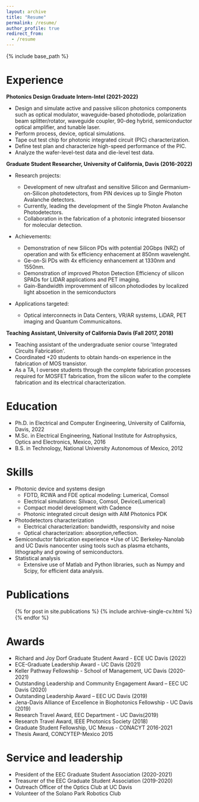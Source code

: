 ```yaml
---
layout: archive
title: "Resume"
permalink: /resume/
author_profile: true
redirect_from:
  - /resume
---
```


{% include base_path %}



Experience
======
**Photonics Design Graduate Intern-Intel (2021-2022)**

  * Design and simulate active and passive silicon photonics components such as optical modulator, waveguide-based photodiode, polarization beam splitter/rotator, waveguide coupler, 90-deg hybrid, semiconductor optical amplifier, and tunable laser.
  * Perform process, device, optical simulations.
  * Tape out test chip for photonic integrated circuit (PIC) characterization.
  * Define test plan and characterize high-speed performance of the PIC.
  * Analyze the wafer-level-test data and die-level test data.




**Graduate Student Researcher, University of California, Davis (2016-2022)**

  * Research projects:
    * Development of new ultrafast and sensitive Silicon and Germanium-on-Silicon photodetectors, from PIN devices up to Single Photon Avalanche detectors.
    * Currently, leading the development of the Single Photon Avalanche Photodetectors.
    * Collaboration in the fabrication of a photonic integrated biosensor for molecular detection.
 
  * Achievements:
    * Demonstration of new Silicon PDs with potential 20Gbps (NRZ) of operation and with 5x efficiency enhacement at 850nm wavelenght.
    * Ge-on-Si PDs with 4x efficiency enhancement at 1330nm and 1550nm.
    * Demonstration of improved Photon Detection Efficiency of silicon SPADs for LIDAR applications and PET imaging.
    * Gain-Bandwidth improvemment of silicon photodiodes by localized light absoetion in the semiconductors

  * Applications targeted:
    * Optical interconnects in Data Centers, VR/AR systems, LiDAR, PET imaging and Quantum Communicaitons.

  
  
**Teaching Assistant, University of California Davis (Fall 2017, 2018)**

  * Teaching assistant of the undergraduate senior course 'Integrated Circuits Fabrication'.
  * Coordinated +20 students to obtain hands-on experience in the fabrication of MOS transistor.
  * As a TA, I oversee students through the complete fabrication processes required for MOSFET fabrication, from the silicon wafer to the complete fabrication and its electrical characterization.
  
Education
======
  * Ph.D. in Electrical and Computer Engineering, University of California, Davis, 2022
  * M.Sc. in Electrical Engineering, National Institute for Astrophysics, Optics and Electronics, Mexico, 2016
  * B.S. in Technology, National University Autonomous of Mexico, 2012


Skills
======

* Photonic device and systems design
  * FDTD, RCWA and FDE optical modeling: Lumerical, Comsol
  * Electrical simulations: Silvaco, Comsol, Device(Lumerical)
  * Compact model development with Cadence
  * Photonic integrated circuit design with AIM Photonics PDK
* Photodetectors characterization
  * Electrical characterization: bandwidth, responsivity and noise
  * Optical characterization: absorption,reflection.
* Semiconductor fabrication experience
  *Use of UC Berkeley-Nanolab and UC Davis nanocenter using tools such as plasma etchants, lithography and growing of semiconductors.
* Statistical analysis
  * Extensive use of Matlab and Python libraries, such as Numpy and Scipy, for efficient data analysis.

Publications
======
  <ul>{% for post in site.publications %}
    {% include archive-single-cv.html %}
  {% endfor %}</ul>

<!-- a normal html comment -->
 
<!-- 
Talks
======
  <ul>{% for post in site.talks %}
    {% include archive-single-talk-cv.html %}
  {% endfor %}</ul>
  
Teaching
======
  <ul>{% for post in site.teaching %}
    {% include archive-single-cv.html %}
  {% endfor %}</ul>
-->
  
Awards
======
* Richard and Joy Dorf Graduate Student Award - ECE UC Davis (2022)
* ECE-Graduate Leadership Award - UC Davis (2021)
* Keller Pathway Fellowship - School of Management, UC Davis (2020-2021)
* Outstanding Leadership and Community Engagement Award – EEC UC Davis (2020)
* Outstanding Leadership Award – EEC UC Davis (2019)
* Jena-Davis Alliance of Excellence in Biophotonics Fellowship - UC Davis (2019)
* Research Travel Award, EEC Department - UC Davis(2019)
* Research Travel Award, IEEE Photonics Society (2018)
* Graduate Student Fellowship, UC Mexus - CONACYT 2016-2021
* Thesis Award, CONCYTEP-Mexico 2015
 
  
Service and leadership
======
* President of the EEC Graduate Student Association (2020-2021) 
* Treasurer of the EEC Graduate Student Association (2019-2020)
* Outreach Officer of the Optics Club at UC Davis
* Volunteer of the Solano Park Robotics Club
 
